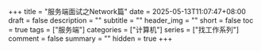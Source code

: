 +++
title = "服务端面试之Network篇"
date = 2025-05-13T11:07:47+08:00
draft = false
description = ""
subtitle = ""
header_img = ""
short = false
toc = true
tags = ["服务端"]
categories = ["计算机"]
series = ["找工作系列"]
comment = false
summary = ""
hidden = true
+++
